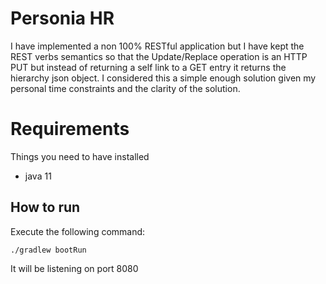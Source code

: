 
# Personia HR

I have implemented a non 100% RESTful application but I have kept the REST verbs semantics so that the Update/Replace 
operation is an HTTP PUT but instead of returning a self link to a GET entry it returns the hierarchy json object. I 
considered this a simple enough solution given my personal time constraints and the clarity of the solution.

# Requirements
Things you need to have installed
* java 11

## How to run
Execute the following command:

```./gradlew bootRun```

It will be listening on port 8080

